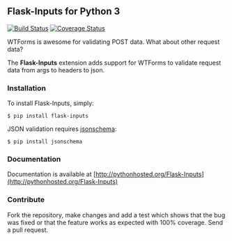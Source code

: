 ## Flask-Inputs for Python 3

[![Build Status](https://travis-ci.org/nathancahill/flask-inputs.svg)](https://travis-ci.org/nathancahill/flask-inputs)
[![Coverage Status](https://coveralls.io/repos/nathancahill/flask-inputs/badge.svg?branch=master&service=github)](https://coveralls.io/github/nathancahill/flask-inputs?branch=master)


WTForms is awesome for validating POST data. What about other request data?

The __Flask-Inputs__ extension adds support for WTForms to validate request data from args to headers to json.

### Installation

To install Flask-Inputs, simply:

```
$ pip install flask-inputs
```

JSON validation requires [jsonschema](https://pypi.python.org/pypi/jsonschema):

```
$ pip install jsonschema
```

### Documentation

Documentation is available at [http://pythonhosted.org/Flask-Inputs](http://pythonhosted.org/Flask-Inputs)

### Contribute

Fork the repository, make changes and add a test which shows that the bug was fixed or that the feature works as expected with 100% coverage. Send a pull request.